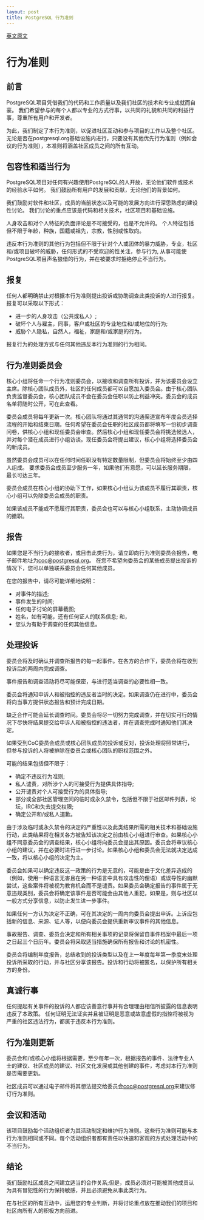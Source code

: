 ```yaml
---
layout: post
title: PostgreSQL 行为准则
---
```

[英文原文](https://www.postgresql.org/about/policies/coc/)
# 行为准则

## 前言

PostgreSQL项目凭借我们的代码和工作质量以及我们社区的技术和专业成就而自豪。 我们希望参与的每个人都以专业的方式行事，以共同的礼貌和共同的利益行事，尊重所有用户和开发者。

为此，我们制定了本行为准则，以促进社区互动和参与项目的工作以及整个社区。 无论是否在postgresql.org基础设施内进行，只要没有其他优先行为准则（例如会议的行为准则），本准则将涵盖社区成员之间的所有互动。

## 包容性和适当行为
PostgreSQL项目对任何有兴趣使用PostgreSQL的人开放，无论他们软件或技术的经验水平如何。 我们鼓励所有用户的发展和贡献，无论他们的背景如何。

我们鼓励对软件和社区，成员的当前状态以及可能的发展方向进行深思熟虑的建设性讨论。 我们讨论的重点应该是代码和相关技术，社区项目和基础设施。

人身攻击和对个人特征的负面评论是不可接受的，也是不允许的。 个人特征包括但不限于年龄，种族，国籍或祖先，宗教，性别或性取向。

违反本行为准则的其他行为包括但不限于针对个人或团体的暴力威胁，专业，社区和/或项目破坏的威胁，任何形式的不受欢迎的性关注，参与行为, 从事可能使PostgreSQL项目声名狼借的行为，并在被要求时拒绝停止不当行为。

## 报复

任何人都明确禁止对根据本行为准则提出投诉或协助调查此类投诉的人进行报复。 报复可以采取以下形式：
* 进一步的人身攻击（公共或私人）;
* 破坏个人与雇主，同事，客户或社区的专业地位和/或地位的行为;
* 威胁个人隐私，自然人，福祉，家庭和/或家庭的行为。

报复行为的处理方式与任何其他违反本行为准则的行为相同。

## 行为准则委员会
核心小组将任命一个行为准则委员会，以接收和调查所有投诉，并为该委员会设立主席。除核心团队成员外，社区的任何成员都可以自愿加入委员会。由于核心团队负责监督委员会，核心团队成员不会在委员会任职以防止利益冲突。委员会的成员名单将随时公开，可在此查看。

委员会成员将每年更新一次。核心团队将通过其通常的沟通渠道宣布年度会员选择流程的开始和结束日期。任何希望在委员会任职的社区成员都将填写一份初步调查问卷，供核心小组和现任委员会审查。然后核心小组和现任委员会将挑选候选人，并对每个潜在成员进行小组访谈。现任委员会将提出建议，核心小组将选择委员会的新成员。

虽然委员会成员可以在任何时间任职没有特定数量限制，但委员会将始终至少由四人组成。 要求委员会成员至少服务一年，如果他们有意愿，可以延长服务期限，最长可达三年。

委员会成员在核心小组的协助下工作，如果核心小组认为该成员不履行其职责，核心小组可以免除委员会成员的职责。

如果该成员不能或不愿履行其职责，委员会也可以与核心小组联系，主动协调成员的撤职。

## 报告

如果您是不当行为的接收者，或目击此类行为，请立即向行为准则委员会报告，电子邮件地址为[coc@postgresql.org](mailto:coc@postgresql.org)。 在您不希望向委员会的某些成员提出投诉的情况下，您可以单独联系委员会任何其他成员。

在您的报告中，请尽可能详细地说明：
* 对事件的描述;
* 事件发生的时间;
* 任何电子讨论的屏幕截图;
* 姓名，如有可能，还有任何证人的联系信息; 和，
* 您认为有助于调查的任何其他信息。

## 处理投诉
委员会将及时确认并调查所报告的每一起事件。在各方的合作下，委员会将在收到投诉后的两周内完成调查。

事件报告和调查活动将尽可能保密，与进行适当调查的必要性相一致。

委员会将通知申诉人和被指控的违反者当时的决定。如果调查仍在进行中，委员会将向当事方提供状态报告和预计完成日期。

缺乏合作可能会延长调查时间。委员会将尽一切努力完成调查，并在切实可行的情况下尽快将结果提交给申诉人和被指控的违法者，并在调查完成时通知他们其决定。

如果受到CoC委员会成员或核心团队成员的投诉或反对，投诉处理将照常进行，但参与投诉的人将被排除在委员会或核心团队的职权范围之外。

可能的结果包括但不限于：
* 确定不违反行为准则;
* 私人谴责，对所涉个人的可接受行为提供具体指导;
* 公开谴责对个人可接受行为的具体指导;
* 部分或全部社区管理空间的临时或永久禁令，包括但不限于社区邮件列表，论坛，IRC和失去提交权限;
* 确定公开和/或私人道歉。

由于涉及临时或永久禁令的决定的严重性以及此类结果所需的相关技术和基础设施行动，此类结果将在相关各方被告知该决定之前由核心小组进行审查。如果核心小组不同意委员会的调查结果，核心小组将向委员会提出其原因。委员会将审议核心小组的建议，并在必要时进行进一步讨论。如果核心小组和委员会无法就决定达成一致，将以核心小组的决定为主。

委员会如果可以确定违反这一政策的行为是无意的，可能是由于文化差异造成的（例如，使用一种语言无害且在另一种语言中具有攻击性的俚语）或误导性的幽默尝试，这些案件将被视为教育机会而不是谴责。如果委员会确定报告的事件属于无意违规类别，委员会将确定该事件是否可能会由其他人重犯，如果是，则与社区以一般方式分享信息，以防止发生进一步事件。

如果任何一方认为决定不正确，可在其决定的一周内向委员会提出申诉。上诉应包括新的信息、来源、证人等，以便向委员会提供重新审议事件的其他信息。

事故报告、调查、委员会决定和所有相关事项的记录将保留自事件档案中最后一项之日起三个日历年。委员会将采取适当措施确保所有报告和讨论的机密性。

委员会将编制年度报告，总结收到的投诉类型以及在上一年度每年第一季度末处理投诉所采取的行动，并与社区分享该报告。投诉和行动将被匿名，以保护所有相关方的身份。

## 真诚行事

任何提起有关事件的投诉的人都应该善意行事并有合理理由相信所披露的信息表明违反了本政策。 任何证明无法证实并且被证明是恶意或故意虚假的指控将被视为严重的社区违法行为，都属于违反本行为准则。

## 行为准则更新

委员会和/或核心小组将根据需要，至少每年一次，根据报告的事件、法律专业人士的建议、社区成员的建议、社区文化发展或其他创建的事件，考虑对本行为准则是否需要更新。

社区成员可以通过电子邮件将其想法提交给委员会[coc@postgresql.org](mailto:coc@postgresql.org)来建议修订行为准则。

## 会议和活动

该项目鼓励每个活动组织者为其活动制定和维护行为准则。这些行为准则可能与本行为准则相同或不同。每个活动组织者都有责任以快速和客观的方式处理活动中的不当行为。

## 结论

我们鼓励社区成员之间建立适当的合作关系;但是，成员必须对可能被其他成员认为具有冒犯性的行为保持敏感，并且必须避免从事此类行为。

在与社区的所有互动中，运用您的专业判断，并将讨论重点放在推动我们的项目和社区向所有人的积极方向前进。


